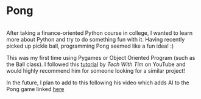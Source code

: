 # Pong

![]()

After taking a finance-oriented Python course in college, I wanted to learn more about Python and try to do something fun with it. Having recently picked up pickle ball, programming Pong seemed like a fun idea! :)

This was my first time using Pygames or Object Oriented Program (such as the Ball class). I followed this [tutorial](https://www.youtube.com/watch?v=vVGTZlnnX3U) by _Tech With Tim_ on YouTube and would highly recommend him for someone looking for a similar project!

In the future, I plan to add to this following his video which adds AI to the Pong game linked [here](https://www.youtube.com/watch?v=2f6TmKm7yx0)